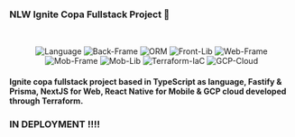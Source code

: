 ### NLW Ignite Copa Fullstack Project 👋
<br/>
<p align="center">

  <img alt="Language" src="https://img.shields.io/badge/Lang-TypeScript-blue" />

  <img alt="Back-Frame" src="https://img.shields.io/badge/Back--Frame-Fastify-black"/>

  <img alt="ORM" src="https://img.shields.io/badge/ORM-Prisma-4c51bf" />

  <img alt="Front-Lib" src="https://img.shields.io/badge/Front--Lib-React-61dafb" />

  <img alt="Web-Frame" src="https://img.shields.io/badge/Web--Frame-NestJS-black" />

  <img alt="Mob-Frame" src="https://img.shields.io/badge/Mob--Frame-React--Native-61dafb" />

  <img alt="Mob-Lib" src="https://img.shields.io/badge/Mob--Lib-Native--Base-50bfc3" />

  <img alt="Terraform-IaC" src="https://img.shields.io/badge/IaC-Terraform-blue" />

  <img alt="GCP-Cloud" src="https://img.shields.io/badge/Cloud-GCP-9cf" />

</p>

#### Ignite copa fullstack project based in TypeScript as language, Fastify & Prisma, NextJS for Web, React Native for Mobile & GCP cloud developed through Terraform.

### IN DEPLOYMENT !!!!

